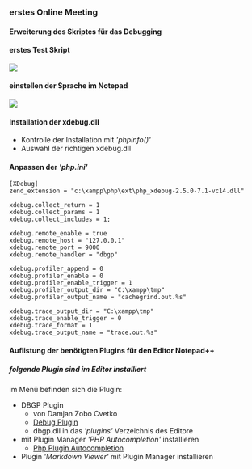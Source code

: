### erstes Online Meeting

#### Erweiterung des Skriptes für das Debugging



#### erstes Test Skript
![](https://i.imgur.com/NYRiPnP.png)



#### einstellen der Sprache im Notepad
![](https://i.imgur.com/UBsSK5K.png)

#### Installation der xdebug.dll
+ Kontrolle der Installation mit *'phpinfo()'*
+ Auswahl der richtigen xdebug.dll


#### Anpassen der *'php.ini'* 

	[XDebug]
	zend_extension = "c:\xampp\php\ext\php_xdebug-2.5.0-7.1-vc14.dll"
	
	xdebug.collect_return = 1
	xdebug.collect_params = 1
	xdebug.collect_includes = 1;
	
	xdebug.remote_enable = true
	xdebug.remote_host = "127.0.0.1"
	xdebug.remote_port = 9000
	xdebug.remote_handler = "dbgp"
	
	xdebug.profiler_append = 0
	xdebug.profiler_enable = 0
	xdebug.profiler_enable_trigger = 1
	xdebug.profiler_output_dir = "C:\xampp\tmp"
	xdebug.profiler_output_name = "cachegrind.out.%s"
	
	xdebug.trace_output_dir = "C:\xampp\tmp"
	xdebug.trace_enable_trigger = 0
	xdebug.trace_format = 1
	xdebug.trace_output_name = "trace.out.%s"

#### Auflistung der benötigten Plugins für den Editor Notepad++

##### folgende Plugin sind im Editor installiert

im Menü befinden sich die Plugin:
 +  DBGP Plugin
 	+ von Damjan Zobo Cvetko 	
 	+ [Debug Plugin](https://sourceforge.net/projects/npp-plugins/files/DBGP%20Plugin/)  
 	+ dbgp.dll in das *'plugins'* Verzeichnis des Editore
 +  mit Plugin Manager *'PHP Autocompletion'* installieren
 	+ [Php Plugin Autocompletion](https://github.com/StanDog/npp-phpautocompletion) 
 +  Plugin *'Markdown Viewer'* mit Plugin Manager installieren